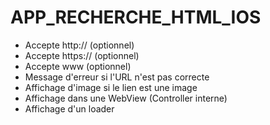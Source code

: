 # APP_RECHERCHE_HTML_IOS

- Accepte http:// (optionnel)
- Accepte https:// (optionnel)
- Accepte www (optionnel)
- Message d'erreur si l'URL n'est pas correcte
- Affichage d'image si le lien est une image
- Affichage dans une WebView (Controller interne)
- Affichage d'un loader
